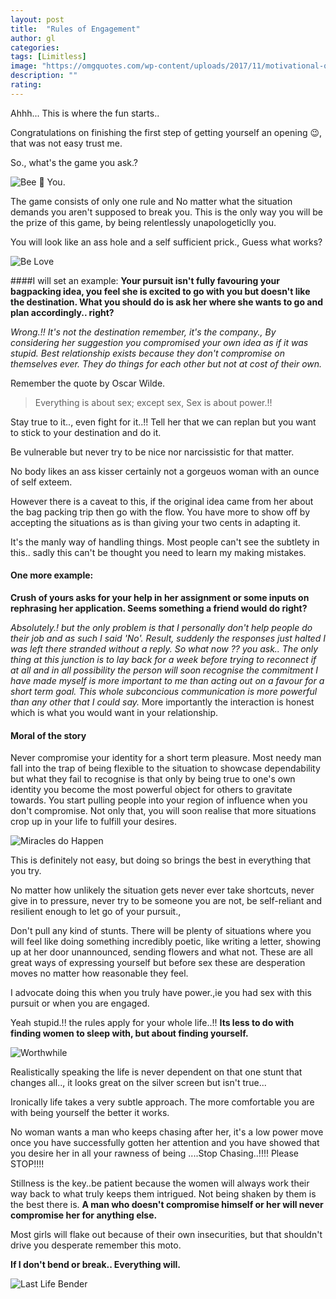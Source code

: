 ```yaml
---
layout: post
title:  "Rules of Engagement"
author: gl
categories:
tags: [Limitless]
image: "https://omgquotes.com/wp-content/uploads/2017/11/motivational-quotes-always-be-yourself.jpg"
description: ""
rating: 
---
```


Ahhh... This is where the fun starts..

Congratulations on finishing the first step of getting yourself an opening 😉, that was not easy trust me.

So., what's the game you ask.?

![Bee 🐝 You. ](https://www.wallquotes.com/sites/default/files/insp0250_02.jpg)

The game consists of only one rule and No matter what the situation demands you aren't supposed to break you.
This is the only way you will be the prize of this game, by being relentlessly unapologeticlly you.

You will look like an ass hole and a self sufficient prick., Guess what works?

![Be Love](https://www.hdwallpapers.in/download/be_love_be_proud_be_you_quotes_4k-HD.jpg)

####I will set an example:
**Your pursuit isn't fully favouring your bagpacking idea, you feel she is excited to go with you but doesn't like the destination. 
What you should do is ask her where she wants to go and plan accordingly.. right?**

*Wrong.!! It's not the destination remember, it's the company., By considering her suggestion you compromised your own idea as if it was stupid.
Best relationship exists because they don't compromise on themselves ever. They do things for each other but not at cost of their own.*

Remember the quote by Oscar Wilde.
> Everything is about sex; except sex, Sex is about power.!!

Stay true to it.., even fight for it..!! Tell her that we can replan but you want to stick to your destination and do it.

Be vulnerable but never try to be nice nor narcissistic for that matter.

No body likes an ass kisser certainly not a gorgeuos woman with an ounce of self exteem.

However there is a caveat to this, if the original idea came from her about the bag packing trip then go with the flow.
You have more to show off by accepting the situations as is than giving your two cents in adapting it.

It's the manly way of handling things. Most people can't see the subtlety in this.. sadly this can't be thought you need to learn my making mistakes.

#### One more example: 
**Crush of yours asks for your help in her assignment or some inputs on rephrasing her application. Seems something a friend would do right?**

*Absolutely.! but the only problem is that I personally don't help people do their job and as such I said 'No'.
Result, suddenly the responses just halted I was left there stranded without a reply.
So what now ?? you ask..
The only thing at this junction is to lay back for a week before trying to reconnect if at all and in all possibility the person will soon recognise the commitment I have made myself is more important to me than acting out on a favour for a short term goal. This whole subconcious communication is more powerful than any other that I could say.*
More importantly the interaction is honest which is what you would want in your relationship.

#### Moral of the story
Never compromise your identity for a short term pleasure. 
Most needy man fall into the trap of being flexible to the situation to showcase dependability but what they fail to recognise is that only by being true to one's own identity you become the most powerful object for others to gravitate towards.
You start pulling people into your region of influence when you don't compromise.
Not only that, you will soon realise that more situations crop up in your life to fulfill your desires.

![Miracles do Happen](https://unquote.li/images/screens/resized/en-7nvyl95yxp-quote-oscar-wilde-square-medium.jpg)

This is definitely not easy, but doing so brings the best in everything that you try.

No matter how unlikely the situation gets never ever take shortcuts, never give in to pressure, never try to be someone you are not, be self-reliant and resilient enough to let go of your pursuit.,

Don't pull any kind of stunts. There will be plenty of situations where you will feel like doing something incredibly poetic, like writing a letter, showing up at her door unannounced, sending flowers and what not.
These are all great ways of expressing yourself but before sex these are desperation moves no matter how reasonable they feel.

I advocate doing this when you truly have power.,ie you had sex with this pursuit or when you are engaged.

Yeah stupid.!! the rules apply for your whole life..!!
**Its less to do with finding women to sleep with, but about finding yourself.**

![Worthwhile](https://www.scrolldroll.com/wp-content/uploads/2017/06/Bob-Marley-Quotes-7.jpg)

Realistically speaking the life is never dependent on that one stunt that changes all.., it looks great on the silver screen but isn't true...

Ironically life takes a very subtle approach. The more comfortable you are with being yourself the better it works.

No woman wants a man who keeps chasing after her, it's a low power move once you have successfully gotten her attention and you have showed that you desire her in all your rawness of being ....Stop Chasing..!!!! Please STOP!!!!

Stillness is the key..be patient because the women will always work their way back to what truly keeps them intrigued. Not being shaken by them is the best there is.
**A man who doesn't compromise himself or her will never compromise her for anything else.**

Most girls will flake out because of their own insecurities, but that shouldn't drive you desperate remember this moto. 

**If I don't bend or break.. Everything will.**

![Last Life Bender](https://i.pinimg.com/originals/46/f7/4a/46f74abe0a046960d70b171669d966fb.jpg)
